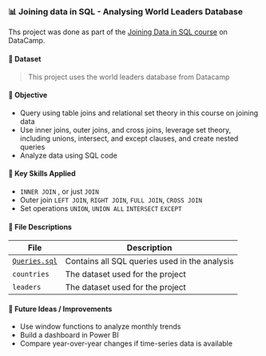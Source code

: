 ### 📊 Joining data in SQL - Analysing World Leaders Database

Ths project was done as part of the [Joining Data in SQL course](https://www.datacamp.com/completed/statement-of-accomplishment/course/564eb43f916d369c3501c075b76db14f138605d1) on DataCamp.

#### 📁 Dataset
> This project uses the world leaders database from Datacamp

#### 🎯 Objective
- Query using table joins and relational set theory in this course on joining data
- Use inner joins, outer joins, and cross joins, leverage set theory, including unions, intersect, and except clauses, and create nested queries
- Analyze data using SQL code

#### 🧠 Key Skills Applied
- `INNER JOIN` , or just `JOIN`
- Outer join `LEFT JOIN`, `RIGHT JOIN`, `FULL JOIN`, `CROSS JOIN`
- Set operations `UNION`, `UNION ALL` `INTERSECT` `EXCEPT`

#### 🧾 File Descriptions
| File | Description |
|------|-------------|
| [`Queries.sql`](https://github.com/nalapalu/SQL_Projects/blob/main/Joining%20data%20in%20SQL%20-%20Analysing%20World%20Leaders%20Database/Queries.sql) | Contains all SQL queries used in the analysis |
| `countries` | The dataset used for the project |
| `leaders` | The dataset used for the project |

#### 💭 Future Ideas / Improvements
- Use window functions to analyze monthly trends  
- Build a dashboard in Power BI  
- Compare year-over-year changes if time-series data is available

